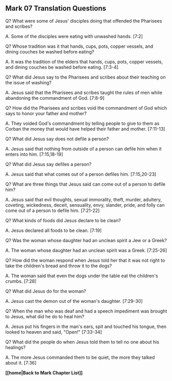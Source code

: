 ## Mark 07 Translation Questions ##

Q? What were some of Jesus' disciples doing that offended the Pharisees and scribes?

A. Some of the disciples were eating with unwashed hands. [7:2]

Q? Whose tradition was it that hands, cups, pots, copper vessels, and dining couches be washed before eating?

A. It was the tradition of the elders that hands, cups, pots, copper vessels, and dining couches be washed before eating. [7:3-4]

Q? What did Jesus say to the Pharisees and scribes about their teaching on the issue of washing?

A. Jesus said that the Pharisees and scribes taught the rules of men while abandoning the commandment of God. [7:8-9]

Q? How did the Pharisees and scribes void the commandment of God which says to honor your father and mother?

A. They voided God's commandment by telling people to give to them as Corban the money that would have helped their father and mother. [7:11-13]

Q? What did Jesus say does not defile a person?

A. Jesus said that nothing from outside of a person can defile him when it enters into him. [7:15,18-19]

Q? What did Jesus say defiles a person?

A. Jesus said that what comes out of a person defiles him. [7:15,20-23]

Q? What are three things that Jesus said can come out of a person to defile him?

A. Jesus said that evil thoughts, sexual immorality, theft, murder, adultery, coveting, wickedness, deceit, sensuality, envy, slander, pride, and folly can come out of a person to defile him. [7:21-22]

Q? What kinds of foods did Jesus declare to be clean?

A. Jesus declared all foods to be clean. [7:19]

Q? Was the woman whose daughter had an unclean spirit a Jew or a Greek?

A. The woman whose daughter had an unclean spirit was a Greek. [7:25-26]

Q? How did the woman respond when Jesus told her that it was not right to take the children's bread and throw it to the dogs?

A. The woman said that even the dogs under the table eat the children's crumbs. [7:28]

Q? What did Jesus do for the woman?

A. Jesus cast the demon out of the woman's daughter. [7:29-30]

Q? When the man who was deaf and had a speech impediment was brought to Jesus, what did he do to heal him?

A. Jesus put his fingers in the man's ears, spit and touched his tongue, then looked to heaven and said, "Open!" [7:33-34]

Q? What did the people do when Jesus told them to tell no one about his healings?

A. The more Jesus commanded them to be quiet, the more they talked about it. [7:36]

__[[home|Back to Mark Chapter List]]__

